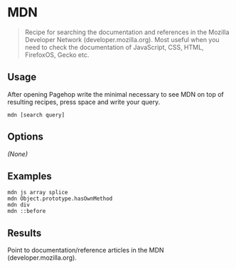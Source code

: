 # MDN

> Recipe for searching the documentation and references in the Mozilla Developer Network (developer.mozilla.org). Most useful when you need to check the documentation of JavaScript, CSS, HTML, FirefoxOS, Gecko etc.

## Usage

After opening Pagehop write the minimal necessary to see MDN on top of resulting recipes, press space and write your query.

```
mdn [search query]
```

## Options

_(None)_

## Examples

```
mdn js array splice
mdn Object.prototype.hasOwnMethod
mdn div
mdn ::before
```

## Results

Point to documentation/reference articles in the MDN (developer.mozilla.org).
